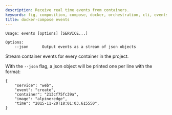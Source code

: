 ```yaml
---
description: Receive real time events from containers.
keywords: fig, composition, compose, docker, orchestration, cli, events
title: docker-compose events
---
```


```
Usage: events [options] [SERVICE...]

Options:
    --json      Output events as a stream of json objects
```

Stream container events for every container in the project.

With the `--json` flag, a json object will be printed one per line with the
format:

```
{
    "service": "web",
    "event": "create",
    "container": "213cf75fc39a",
    "image": "alpine:edge",
    "time": "2015-11-20T18:01:03.615550",
}
```